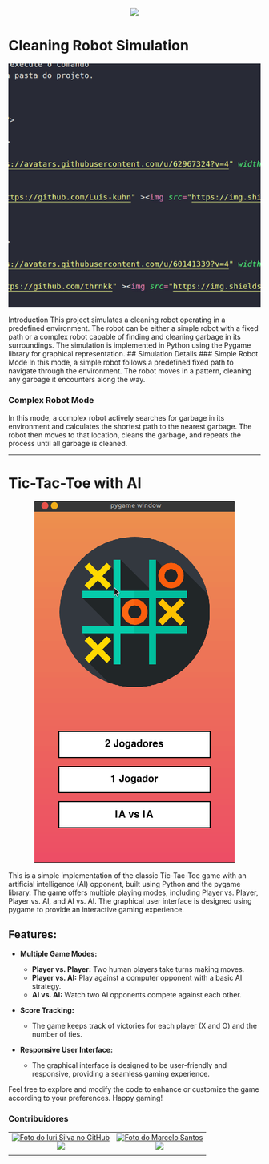 <p align="center">
  <img src="https://seeklogo.com/images/F/FURB-logo-051554756A-seeklogo.com.png">
</p>

# Cleaning Robot Simulation
<p align="center">
  <img src="Trabalho1/assets/map.gif">
</p>
Introduction
This project simulates a cleaning robot operating in a predefined environment. The robot can be either a simple robot with a fixed path or a complex robot capable of finding and cleaning garbage in its surroundings. The simulation is implemented in Python using the Pygame library for graphical representation.
## Simulation Details
### Simple Robot Mode
In this mode, a simple robot follows a predefined fixed path to navigate through the environment. The robot moves in a pattern, cleaning any garbage it encounters along the way.

### Complex Robot Mode
In this mode, a complex robot actively searches for garbage in its environment and calculates the shortest path to the nearest garbage. The robot then moves to that location, cleans the garbage, and repeats the process until all garbage is cleaned.


---
# Tic-Tac-Toe with AI

<p align="center">
  <img src="Trabalho2/assets/ticTacAIvsIA.gif">
</p>

This is a simple implementation of the classic Tic-Tac-Toe game with an artificial intelligence (AI) opponent, built using Python and the pygame library. The game offers multiple playing modes, including Player vs. Player, Player vs. AI, and AI vs. AI. The graphical user interface is designed using pygame to provide an interactive gaming experience.


## Features:

- **Multiple Game Modes:**
  - **Player vs. Player:** Two human players take turns making moves.
  - **Player vs. AI:** Play against a computer opponent with a basic AI strategy.
  - **AI vs. AI:** Watch two AI opponents compete against each other.

- **Score Tracking:**
  - The game keeps track of victories for each player (X and O) and the number of ties.

- **Responsive User Interface:**
  - The graphical interface is designed to be user-friendly and responsive, providing a seamless gaming experience.

Feel free to explore and modify the code to enhance or customize the game according to your preferences. Happy gaming!

### Contribuidores<br>
  <table align="center">
  <tr>
    <td align="center">
      <a href="#">
        <img src="https://avatars.githubusercontent.com/u/62967324?v=4" width="100px;" alt="Foto do Iuri Silva no GitHub"/><br>
        <sub>
            <a href="https://github.com/Luis-kuhn" ><img src="https://img.shields.io/badge/github-Luis--kuhn-24292e"></a>
        </sub>
      </a>
    </td>
    <td align="center">
      <a href="#">
        <img src="https://avatars.githubusercontent.com/u/60141339?v=4" width="100px;" alt="Foto do Marcelo Santos"/><br>
        <sub>
           <a href="https://github.com/thrnkk" ><img src="https://img.shields.io/badge/github-thrnkk-24292e"></a>
        </sub>
      </a>
    </td>
  </tr>
</table>
